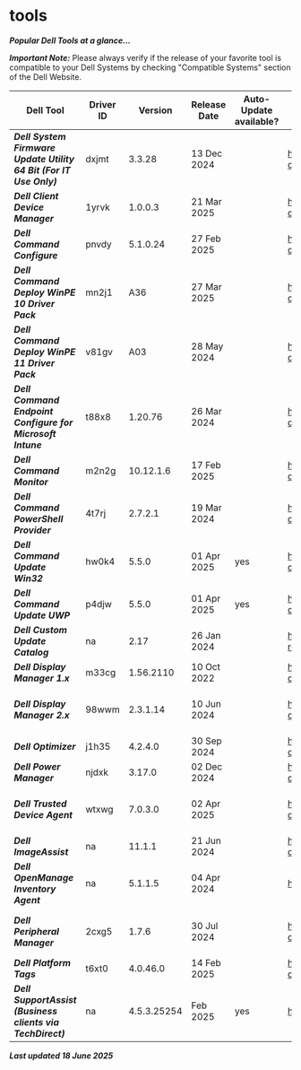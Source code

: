 # tools 

***Popular Dell Tools at a glance...*** 

 

***Important Note:*** Please always verify if the release of your favorite tool is compatible to your Dell Systems by checking "Compatible Systems" section of the Dell Website.  

 
|Dell Tool | Driver ID | Version | Release Date | Auto-Update available? | Link | Comments |
|----|----|----|----|----|----|----|
|***Dell System Firmware Update Utility 64 Bit (For IT Use Only)*** | dxjmt| 3.3.28 | 13 Dec 2024 | | https://www.dell.com/support/home/en-us/drivers/driversdetails?driverid=dxjmt |na | 
|***Dell Client Device Manager*** | 1yrvk | 1.0.0.3 | 21 Mar 2025 | | https://www.dell.com/support/home/en-us/drivers/driversdetails?driverid=1yrvk |https://www.dell.com/support/product-details/en-us/product/dell-client-device-manager/overview | 
|***Dell Command Configure*** | pnvdy | 5.1.0.24 | 27 Feb 2025| | https://www.dell.com/support/home/en-us/drivers/driversdetails?driverid=pnvdy |na | 
|***Dell Command Deploy WinPE 10 Driver Pack*** | mn2j1 | A36 | 27 Mar 2025 | | https://www.dell.com/support/home/en-us/drivers/driversdetails?driverid=mn2j1 | Driver Pack summary > https://www.dell.com/support/kbdoc/en-us/000108642/winpe-10-driver-pack | 
|***Dell Command Deploy WinPE 11 Driver Pack*** | v81gv | A03 | 28 May 2024 | | https://www.dell.com/support/home/en-us/drivers/driversdetails?driverid=v81gv | Driver Pack summary > https://www.dell.com/support/kbdoc/en-us/000211541/winpe-11-driver-pack | 
|***Dell Command Endpoint Configure for Microsoft Intune*** | t88x8 | 1.20.76 | 26 Mar 2024 | | https://www.dell.com/support/home/en-us/drivers/driversdetails?driverid=t88x8 |na | 
|***Dell Command Monitor*** | m2n2g | 10.12.1.6| 17 Feb 2025 | | https://www.dell.com/support/home/en-us/drivers/driversdetails?driverid=m2n2g |na | 
|***Dell Command PowerShell Provider*** | 4t7rj | 2.7.2.1 | 19 Mar 2024| | https://www.dell.com/support/home/en-us/drivers/driversdetails?driverid=4t7rj |[na](https://www.powershellgallery.com/packages/DellBIOSProvider/2.7.2) | 
|***Dell Command Update Win32*** | hw0k4 | 5.5.0 | 01 Apr 2025 | yes | https://www.dell.com/support/home/en-us/drivers/driversdetails?driverid=hw0k4|This is the last Win32 version of DCU 
|***Dell Command Update UWP*** | p4djw | 5.5.0 | 01 Apr 2025 | yes | https://www.dell.com/support/home/en-us/drivers/driversdetails?driverid=p4djw |This is the UWP version 
|***Dell Custom Update Catalog*** | na | 2.17 | 26 Jan 2024 | | https://www.dell.com/support/manuals/en-us/command-cloud-repository-manager/sa_updatecatalog_dccrm_internal_r-notes | na | 
|***Dell Display Manager 1.x*** | m33cg | 1.56.2110| 10 Oct 2022 | | https://www.dell.com/support/home/en-us/drivers/driversdetails?driverid=m33cg | Alternative download via https://www.delldisplaymanager.com/ | 
|***Dell Display Manager 2.x*** | 98wwm | 2.3.1.14 | 10 Jun 2024 | | https://www.dell.com/support/home/en-us/drivers/driversdetails?driverid=98wwm | Alternative link https://www.dell.com/support/home/en-us/product-support/product/dell-display-peripheral-manager/drivers |  
|***Dell Optimizer*** | j1h35 | 4.2.4.0 | 30 Sep 2024 |  | https://www.dell.com/support/home/en-us/drivers/driversdetails?driverid=j1h35| www.dell.com/optimizer | 
|***Dell Power Manager*** | njdxk | 3.17.0 | 02 Dec 2024 | | https://www.dell.com/support/home/en-us/drivers/driversdetails?driverid=njdxk| The Dell Power Manager is now integrated into Dell Optimizer | 
|***Dell Trusted Device Agent*** | wtxwg | 7.0.3.0 | 02 Apr 2025 | | https://www.dell.com/support/home/en-us/drivers/driversdetails?driverid=wtxwg| Alternative https://www.dell.com/support/home/en-us/product-support/product/trusted-device/drivers | 
|***Dell ImageAssist*** | na | 11.1.1 | 21 Jun 2024 | | https://www.delltechnologies.com/en-us/services/support-deployment-technologies/image-assist.htm | na | 
|***Dell OpenManage Inventory Agent*** | na | 5.1.1.5 | 04 Apr 2024 | | https://downloads.dell.com/FOLDER11461293M/1/DSIAPC_5.1.1.5.msi |  | 
|***Dell Peripheral Manager*** | 2cxg5 | 1.7.6 | 30 Jul 2024 | | https://www.dell.com/support/home/en-us/drivers/driversdetails?driverid=2cxg5 | Alternative link https://www.dell.com/support/home/en-us/product-support/product/dell-peripheral-manager/drivers | 
|***Dell Platform Tags*** | t6xt0| 4.0.46.0 | 14 Feb 2025 | | https://www.dell.com/support/home/en-us/drivers/driversdetails?driverid=t6xt0 | na | 
|***Dell SupportAssist (Business clients via TechDirect)*** | na | 4.5.3.25254 | Feb 2025 | yes | https://tdm.dell.com/portal/ | na | 
 


***Last updated 18 June 2025*** 
